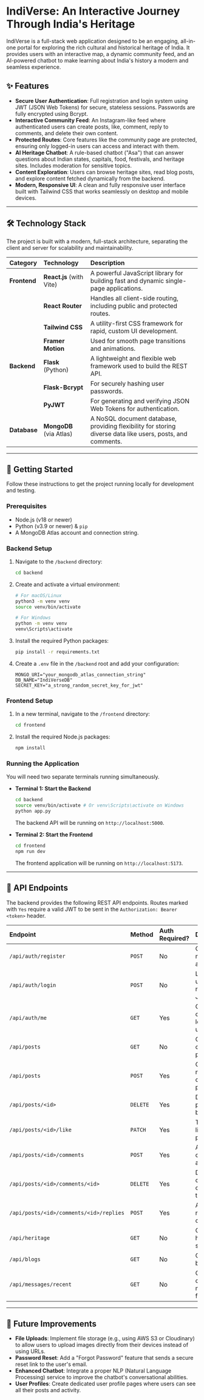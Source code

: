 # IndiVerse: An Interactive Journey Through India's Heritage

IndiVerse is a full-stack web application designed to be an engaging, all-in-one portal for exploring the rich cultural and historical heritage of India. It provides users with an interactive map, a dynamic community feed, and an AI-powered chatbot to make learning about India's history a modern and seamless experience.

## ✨ Features

- **Secure User Authentication**: Full registration and login system using JWT (JSON Web Tokens) for secure, stateless sessions. Passwords are fully encrypted using Bcrypt.
- **Interactive Community Feed**: An Instagram-like feed where authenticated users can create posts, like, comment, reply to comments, and delete their own content.
- **Protected Routes**: Core features like the community page are protected, ensuring only logged-in users can access and interact with them.
- **AI Heritage Chatbot**: A rule-based chatbot ("Asa") that can answer questions about Indian states, capitals, food, festivals, and heritage sites. Includes moderation for sensitive topics.
- **Content Exploration**: Users can browse heritage sites, read blog posts, and explore content fetched dynamically from the backend.
- **Modern, Responsive UI**: A clean and fully responsive user interface built with Tailwind CSS that works seamlessly on desktop and mobile devices.

---

## 🛠️ Technology Stack

The project is built with a modern, full-stack architecture, separating the client and server for scalability and maintainability.

| Category     | Technology               | Description                                                                                                |
| :----------- | :----------------------- | :--------------------------------------------------------------------------------------------------------- |
| **Frontend** | **React.js** (with Vite) | A powerful JavaScript library for building fast and dynamic single-page applications.                      |
|              | **React Router**         | Handles all client-side routing, including public and protected routes.                                    |
|              | **Tailwind CSS**         | A utility-first CSS framework for rapid, custom UI development.                                            |
|              | **Framer Motion**        | Used for smooth page transitions and animations.                                                           |
| **Backend**  | **Flask** (Python)       | A lightweight and flexible web framework used to build the REST API.                                       |
|              | **Flask-Bcrypt**         | For securely hashing user passwords.                                                                       |
|              | **PyJWT**                | For generating and verifying JSON Web Tokens for authentication.                                           |
| **Database** | **MongoDB** (via Atlas)  | A NoSQL document database, providing flexibility for storing diverse data like users, posts, and comments. |

---

## 🚀 Getting Started

Follow these instructions to get the project running locally for development and testing.

### **Prerequisites**

- Node.js (v18 or newer)
- Python (v3.9 or newer) & `pip`
- A MongoDB Atlas account and connection string.

### **Backend Setup**

1.  Navigate to the `/backend` directory:
    ```bash
    cd backend
    ```
2.  Create and activate a virtual environment:

    ```bash
    # For macOS/Linux
    python3 -m venv venv
    source venv/bin/activate

    # For Windows
    python -m venv venv
    venv\Scripts\activate
    ```

3.  Install the required Python packages:
    ```bash
    pip install -r requirements.txt
    ```
4.  Create a `.env` file in the `/backend` root and add your configuration:
    ```env
    MONGO_URI="your_mongodb_atlas_connection_string"
    DB_NAME="IndiVerseDB"
    SECRET_KEY="a_strong_random_secret_key_for_jwt"
    ```

### **Frontend Setup**

1.  In a new terminal, navigate to the `/frontend` directory:
    ```bash
    cd frontend
    ```
2.  Install the required Node.js packages:
    ```bash
    npm install
    ```

### **Running the Application**

You will need two separate terminals running simultaneously.

- **Terminal 1: Start the Backend**

  ```bash
  cd backend
  source venv/bin/activate # Or venv\Scripts\activate on Windows
  python app.py
  ```

  The backend API will be running on `http://localhost:5000`.

- **Terminal 2: Start the Frontend**

  ```bash
  cd frontend
  npm run dev
  ```

  The frontend application will be running on `http://localhost:5173`.

---

## 🔐 API Endpoints

The backend provides the following REST API endpoints. Routes marked with `Yes` require a valid JWT to be sent in the `Authorization: Bearer <token>` header.

| Endpoint                                | Method   | Auth Required? | Description                               |
| :-------------------------------------- | :------- | :------------- | :---------------------------------------- |
| `/api/auth/register`                    | `POST`   | No             | Creates a new user account.               |
| `/api/auth/login`                       | `POST`   | No             | Logs in a user and returns a JWT.         |
| `/api/auth/me`                          | `GET`    | Yes            | Gets the currently logged-in user's data. |
| `/api/posts`                            | `GET`    | No             | Gets all community posts.                 |
| `/api/posts`                            | `POST`   | Yes            | Creates a new community post.             |
| `/api/posts/<id>`                       | `DELETE` | Yes            | Deletes a post owned by the user.         |
| `/api/posts/<id>/like`                  | `PATCH`  | Yes            | Toggles a like on a post.                 |
| `/api/posts/<id>/comments`              | `POST`   | Yes            | Adds a comment to a post.                 |
| `/api/posts/<id>/comments/<id>`         | `DELETE` | Yes            | Deletes a comment owned by the user.      |
| `/api/posts/<id>/comments/<id>/replies` | `POST`   | Yes            | Adds a reply to a comment.                |
| `/api/heritage`                         | `GET`    | No             | Gets all heritage sites.                  |
| `/api/blogs`                            | `GET`    | No             | Gets all blog posts.                      |
| `/api/messages/recent`                  | `GET`    | No             | Gets recent contact messages for the UI.  |

---

## 🔮 Future Improvements

- **File Uploads**: Implement file storage (e.g., using AWS S3 or Cloudinary) to allow users to upload images directly from their devices instead of using URLs.
- **Password Reset**: Add a "Forgot Password" feature that sends a secure reset link to the user's email.
- **Enhanced Chatbot**: Integrate a proper NLP (Natural Language Processing) service to improve the chatbot's conversational abilities.
- **User Profiles**: Create dedicated user profile pages where users can see all their posts and activity.
